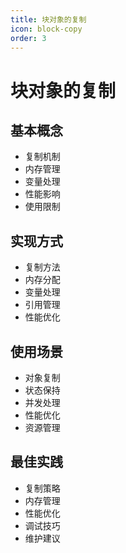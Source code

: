 ```yaml
---
title: 块对象的复制
icon: block-copy
order: 3
---
```


# 块对象的复制

## 基本概念
- 复制机制
- 内存管理
- 变量处理
- 性能影响
- 使用限制

## 实现方式
- 复制方法
- 内存分配
- 变量处理
- 引用管理
- 性能优化

## 使用场景
- 对象复制
- 状态保持
- 并发处理
- 性能优化
- 资源管理

## 最佳实践
- 复制策略
- 内存管理
- 性能优化
- 调试技巧
- 维护建议
